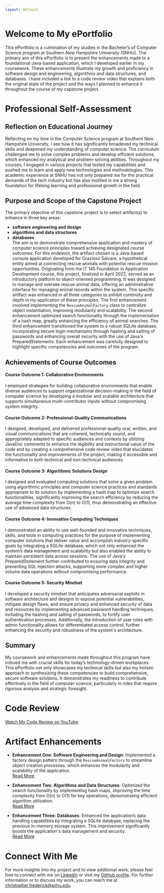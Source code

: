 ```yaml
---
layout: default
---
```


# Welcome to My ePortfolio

This ePortfolio is a culmination of my studies in the Bachelor’s of Computer Science program at Southern New Hampshire University (SNHU). The primary aim of this ePortfolio is to present the enhancements made to a foundational Java-based application, which I developed earlier in my coursework. These enhancements illustrate my growth and proficiency in software design and engineering, algorithms and data structures, and databases. I have included a link to a code review video that explains both the original state of the project and the ways I planned to enhance it throughout the course of my capstone project.

# Professional Self-Assessment

## Reflection on Educational Journey
Reflecting on my time in the Computer Science program at Southern New Hampshire University, I see how it has significantly broadened my technical skills and deepened my understanding of computer science. The curriculum challenged me to solve complex problems and develop efficient solutions, which enhanced my analytical and problem-solving abilities. Throughout my courses, I engaged in various projects that tested my capabilities and pushed me to learn and apply new technologies and methodologies. This academic experience at SNHU has not only prepared me for the practical demands of the tech industry but has also instilled in me a strong foundation for lifelong learning and professional growth in the field.

## Purpose and Scope of the Capstone Project

The primary objective of this capstone project is to select artifact(s) to enhance in three key areas:  
- **software engineering and design**  
- **algorithms and data structures**  
- **databases**  
The aim is to demonstrate comprehensive application and mastery of computer science principles toward achieving designated course outcomes. For this endeavor, the artifact chosen is a Java-based console application developed for Grazioso Salvare, a hypothetical entity aimed at connecting rescue animals with potential rescue mission opportunities. Originating from the IT 145 Foundation in Application Development course, this project, finalized in April 2022, served as an introductory platform to object-oriented programming. It was designed to manage and oversee rescue animal data, offering an administrative interface for managing animal records within the system. This specific artifact was enhanced in all three categories to exhibit continuity and depth in my application of these principles. The first enhancement involved implementing the `RescueAnimalFactory` class to centralize object instantiation, improving modularity and scalability. The second enhancement optimized search functionality through the implementation of a hash map, greatly enhancing the efficiency of animal searches. The third enhancement transitioned the system to a robust SQLite database, incorporating secure login mechanisms through hashing and salting of passwords and enhancing overall security with the use of Java's PreparedStatements. Each enhancement was carefully designed to highlight specific competencies and outcomes of the program.

## Achievements of Course Outcomes

#### Course Outcome 1: Collaborative Environments
I employed strategies for building collaborative environments that enable diverse audiences to support organizational decision-making in the field of computer science by developing a modular and scalable architecture that supports simultaneous multi-contributor inputs without compromising system integrity.

#### Course Outcome 2: Professional-Quality Communications
I designed, developed, and delivered professional-quality oral, written, and visual communications that are coherent, technically sound, and appropriately adapted to specific audiences and contexts by utilizing JavaDoc comments to enhance the legibility and instructional value of the code and by creating a comprehensive code review video that elucidates the functionality and improvements of the project, making it accessible and informative to both technical and non-technical audiences.

#### Course Outcome 3: Algorithmic Solutions Design
I designed and evaluated computing solutions that solve a given problem using algorithmic principles and computer science practices and standards appropriate to its solution by implementing a hash map to optimize search functionalities, significantly improving the search efficiency by reducing the average time complexity from O(n) to O(1), thus demonstrating an effective use of advanced data structures.

#### Course Outcome 4: Innovative Computing Techniques
I demonstrated an ability to use well-founded and innovative techniques, skills, and tools in computing practices for the purpose of implementing computer solutions that deliver value and accomplish industry-specific goals by integrating a SQLite database, which not only enhanced the system’s data management and scalability but also enabled the ability to maintain persistent data across sessions. The use of Java's PreparedStatement further contributed to ensuring data integrity and preventing SQL injection attacks, supporting more complex and higher volume data operations without compromising performance.

#### Course Outcome 5: Security Mindset
I developed a security mindset that anticipates adversarial exploits in software architecture and designs to expose potential vulnerabilities, mitigate design flaws, and ensure privacy and enhanced security of data and resources by implementing advanced password handling techniques, including the hashing and salting of passwords, to fortify user authentication processes. Additionally, the introduction of user roles with admin functionality allows for differentiated access control, further enhancing the security and robustness of the system's architecture.

## Summary
My coursework and enhancements made throughout this program have imbued me with crucial skills for today’s technology-driven workplaces. This ePortfolio not only showcases my technical skills but also my holistic approach to synthesizing these competencies to build comprehensive, secure software solutions. It demonstrates my readiness to contribute effectively in the field of computer science, particularly in roles that require rigorous analysis and strategic foresight.

# Code Review

[Watch My Code Review on YouTube](https://www.youtube.com/watch?v=Y4NkDoMdmSQ)

# Artifact Enhancements

- **Enhancement One: Software Engineering and Design**: Implemented a factory design pattern through the `RescueAnimalFactory` to streamline object creation processes, which enhances the modularity and scalability of the application.  
[Read More](./enhancement-one.html)
  
- **Enhancement Two: Algorithms and Data Structures**: Optimized the search functionality by implementing hash maps, improving the time complexity from O(n) to O(1) for key operations, demonstrating efficient algorithm utilization.  
[Read More](./enhancement-two.html)
  
- **Enhancement Three: Databases**: Enhanced the application’s data handling capabilities by integrating a SQLite database, replacing the previous in-memory storage system. This improvement significantly boosts the application's data management and security.  
[Read More](./enhancement-three.html)

# Connect With Me

For more insights into my project and to view additional work, please feel free to connect with me on [LinkedIn](https://www.linkedin.com/in/cfrederick23) or visit my [GitHub profile](https://github.com/cfrederick23). For further information or to discuss my work, you can reach me at [christopher.frederick@snhu.edu](mailto:christopher.frederick@snhu.edu).
